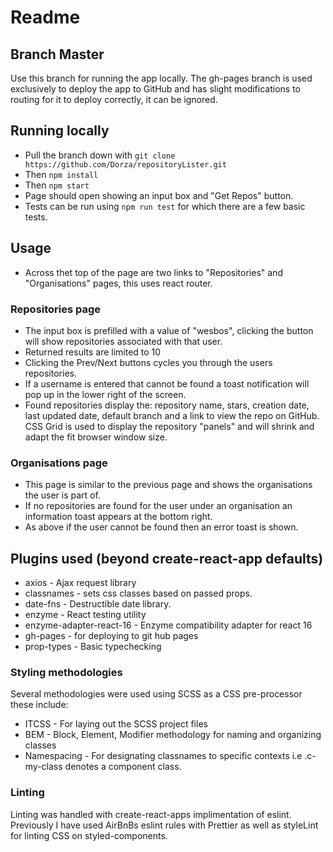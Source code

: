 # Readme

## Branch Master
Use this branch for running the app locally. The gh-pages branch is used exclusively to deploy the app to GitHub and has slight modifications to routing for it to deploy correctly, it can be ignored.

## Running locally

* Pull the branch down with ```git clone https://github.com/Dorza/repositoryLister.git```
* Then ```npm install```
* Then ```npm start```
* Page should open showing an input box and "Get Repos" button.
* Tests can be run using ```npm run test``` for which there are a few basic tests.

## Usage
* Across thet top of the page are two links to "Repositories" and "Organisations" pages, this uses react router.

### Repositories page

* The input box is prefilled with a value of "wesbos", clicking the button will show repositories associated with that user.
* Returned results are limited to 10
* Clicking the Prev/Next buttons cycles you through the users repositories.
* If a username is entered that cannot be found a toast notification will pop up in the lower right of the screen.
* Found repositories display the: repository name, stars, creation date, last updated date, default branch and a link to view the repo on GitHub. CSS Grid is used to display the repository "panels" and will shrink and adapt the fit browser window size.

### Organisations page

* This page is similar to the previous page and shows the organisations the user is part of. 
* If no repositories are found for the user under an organisation an information toast appears at the bottom right.
* As above if the user cannot be found then an error toast is shown.

## Plugins used (beyond create-react-app defaults)
* axios - Ajax request library
* classnames - sets css classes based on passed props.
* date-fns - Destructible date library.
* enzyme - React testing utility
* enzyme-adapter-react-16 - Enzyme compatibility adapter for react 16
* gh-pages - for deploying to git hub pages
* prop-types - Basic typechecking

### Styling methodologies

Several methodologies were used using SCSS as a CSS pre-processor these include:

* ITCSS - For laying out the SCSS project files
* BEM - Block, Element, Modifier  methodology for naming and organizing classes
* Namespacing - For designating classnames to specific contexts i.e .c-my-class denotes a component class.

### Linting

Linting was handled with create-react-apps implimentation of eslint. Previously I have used AirBnBs eslint rules with Prettier as well as styleLint for linting CSS on styled-components.
